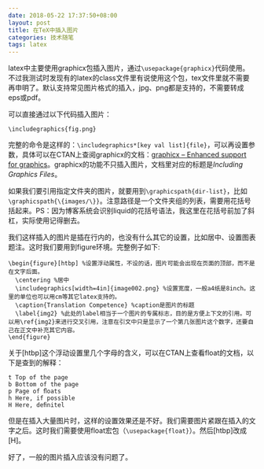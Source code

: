 ```yaml
---
date: 2018-05-22 17:37:50+08:00
layout: post
title: 在TeX中插入图片
categories: 技术随笔
tags: latex
---
```


latex中主要使用graphicx包插入图片，通过`\usepackage{graphicx}`代码使用。不过我测试时发现有的latex的class文件里有说使用这个包，tex文件里就不需要再申明了。默认支持常见图片格式的插入，jpg、png都是支持的，不需要转成eps或pdf。

可以直接通过以下代码插入图片：

`\includegraphics{fig.png}`

完整的命令是这样的：`\includegraphics*[key val list]{file}`，可以再设置参数，具体可以在CTAN上查阅graphicx的文档：[graphicx – Enhanced support for graphics](https://www.ctan.org/pkg/graphicx)。graphicx的功能不只插入图片，文档里对应的标题是*Including Graphics Files*。

如果我们要引用指定文件夹的图片，就要用到`\graphicspath{dir-list}`，比如`\graphicspath{\{images/\}}`。注意路径是一个文件夹组的列表，需要用花括号括起来。PS：因为博客系统会识别liquid的花括号语法，我这里在花括号前加了斜杠，实际使用记得删去。

我们这样插入的图片是插在行内的，也没有什么其它的设置，比如居中、设置图表题注。这时我们要用到figure环境。完整例子如下:

```
\begin{figure}[htbp] %设置浮动属性，不设的话，图片可能会出现在页面的顶部，而不是在文字后面。
  \centering %居中
  \includegraphics[width=4in]{image002.png} %设置宽度，一般a4纸是8inch。这里的单位也可以用cm等其它latex支持的。
  \caption{Translation Competence} %caption是图片的标题
  \label{img2} %此处的label相当于一个图片的专属标志，目的是方便上下文的引用。可以用\ref{img2}来进行交叉引用，注意在引文中只是显示了一个第几张图片这个数字，还要自己在正文中补充其它内容。
\end{figure}
```

关于[htbp]这个浮动设置里几个字母的含义，可以在CTAN上查看float的文档，以下是查到的解释：

```
t Top of the page 
b Bottom of the page 
p Page of ﬂoats 
h Here, if possible 
H Here, deﬁnitel
```


但是在插入大量图片时，这样的设置效果还是不好。我们需要图片紧跟在插入的文字之后。这时我们需要使用float宏包（`\usepackage{float}`）。然后[htbp]改成[H]。


好了，一般的图片插入应该没有问题了。




